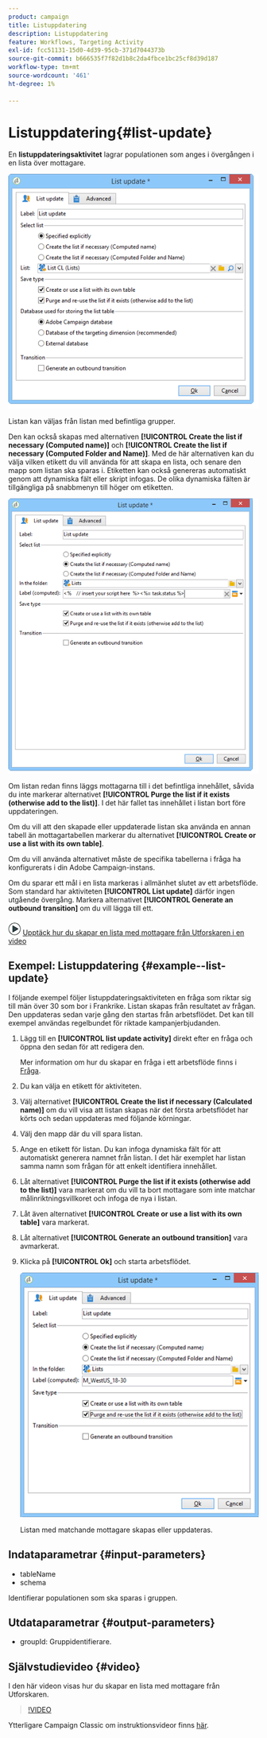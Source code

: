 ```yaml
---
product: campaign
title: Listuppdatering
description: Listuppdatering
feature: Workflows, Targeting Activity
exl-id: fcc51131-15d0-4d39-95cb-371d7044373b
source-git-commit: b666535f7f82d1b8c2da4fbce1bc25cf8d39d187
workflow-type: tm+mt
source-wordcount: '461'
ht-degree: 1%

---
```


# Listuppdatering{#list-update}



En **listuppdateringsaktivitet** lagrar populationen som anges i övergången i en lista över mottagare.

![](assets/s_user_segmentation_update_group.png)

Listan kan väljas från listan med befintliga grupper.

Den kan också skapas med alternativen **[!UICONTROL Create the list if necessary (Computed name)]** och **[!UICONTROL Create the list if necessary (Computed Folder and Name)]**. Med de här alternativen kan du välja vilken etikett du vill använda för att skapa en lista, och senare den mapp som listan ska sparas i. Etiketten kan också genereras automatiskt genom att dynamiska fält eller skript infogas. De olika dynamiska fälten är tillgängliga på snabbmenyn till höger om etiketten.

![](assets/s_user_segmentation_update_list_calc.png)

Om listan redan finns läggs mottagarna till i det befintliga innehållet, såvida du inte markerar alternativet **[!UICONTROL Purge the list if it exists (otherwise add to the list)]**. I det här fallet tas innehållet i listan bort före uppdateringen.

Om du vill att den skapade eller uppdaterade listan ska använda en annan tabell än mottagartabellen markerar du alternativet **[!UICONTROL Create or use a list with its own table]**.

Om du vill använda alternativet måste de specifika tabellerna i fråga ha konfigurerats i din Adobe Campaign-instans.

Om du sparar ett mål i en lista markeras i allmänhet slutet av ett arbetsflöde. Som standard har aktiviteten **[!UICONTROL List update]** därför ingen utgående övergång. Markera alternativet **[!UICONTROL Generate an outbound transition]** om du vill lägga till ett.

![](assets/do-not-localize/how-to-video.png) [Upptäck hur du skapar en lista med mottagare från Utforskaren i en video](#video)

## Exempel: Listuppdatering {#example--list-update}

I följande exempel följer listuppdateringsaktiviteten en fråga som riktar sig till män över 30 som bor i Frankrike. Listan skapas från resultatet av frågan. Den uppdateras sedan varje gång den startas från arbetsflödet. Det kan till exempel användas regelbundet för riktade kampanjerbjudanden.

1. Lägg till en **[!UICONTROL list update activity]** direkt efter en fråga och öppna den sedan för att redigera den.

   Mer information om hur du skapar en fråga i ett arbetsflöde finns i [Fråga](query.md).

1. Du kan välja en etikett för aktiviteten.
1. Välj alternativet **[!UICONTROL Create the list if necessary (Calculated name)]** om du vill visa att listan skapas när det första arbetsflödet har körts och sedan uppdateras med följande körningar.
1. Välj den mapp där du vill spara listan.
1. Ange en etikett för listan. Du kan infoga dynamiska fält för att automatiskt generera namnet från listan. I det här exemplet har listan samma namn som frågan för att enkelt identifiera innehållet.
1. Låt alternativet **[!UICONTROL Purge the list if it exists (otherwise add to the list)]** vara markerat om du vill ta bort mottagare som inte matchar målinriktningsvillkoret och infoga de nya i listan.
1. Låt även alternativet **[!UICONTROL Create or use a list with its own table]** vara markerat.
1. Låt alternativet **[!UICONTROL Generate an outbound transition]** vara avmarkerat.
1. Klicka på **[!UICONTROL Ok]** och starta arbetsflödet.

   ![](assets/s_user_segmentation_update_list_calc_example.png)

   Listan med matchande mottagare skapas eller uppdateras.

## Indataparametrar {#input-parameters}

* tableName
* schema

Identifierar populationen som ska sparas i gruppen.

## Utdataparametrar {#output-parameters}

* groupId: Gruppidentifierare.

## Självstudievideo {#video}

I den här videon visas hur du skapar en lista med mottagare från Utforskaren.

>[!VIDEO](https://video.tv.adobe.com/v/25602/quality=12)

Ytterligare Campaign Classic om instruktionsvideor finns [här](https://experienceleague.adobe.com/docs/campaign-classic-learn/tutorials/overview.html?lang=sv).
